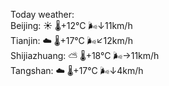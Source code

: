 Today weather:  
Beijing: ☀️   🌡️+12°C 🌬️↓11km/h  
Tianjin: ☁️   🌡️+17°C 🌬️↙12km/h  
Shijiazhuang: ⛅️  🌡️+18°C 🌬️→11km/h  
Tangshan: ☁️   🌡️+17°C 🌬️↓4km/h  
